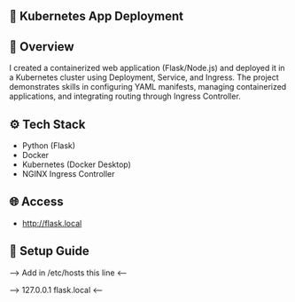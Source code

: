 ## 🧩 Kubernetes App Deployment

## 📘 Overview
I created a containerized web application (Flask/Node.js) and deployed it in a Kubernetes cluster using Deployment, Service, and Ingress. The project demonstrates skills in configuring YAML manifests, managing containerized applications, and integrating routing through Ingress Controller.

## ⚙️ Tech Stack
- Python (Flask)
- Docker
- Kubernetes (Docker Desktop)
- NGINX Ingress Controller

## 🌐 Access
- http://flask.local

## 🚀 Setup Guide
--> Add in /etc/hosts this line <--

--> 127.0.0.1 flask.local <-- 
